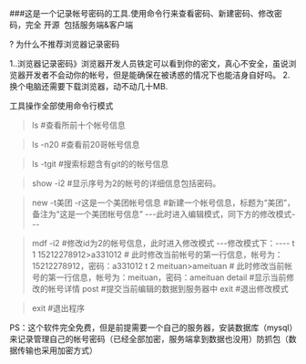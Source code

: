 ###这是一个记录帐号密码的工具.使用命令行来查看密码、新建密码、修改密码，完全 开源
 包括服务端&客户端
 
? 为什么不推荐浏览器记录密码

1..浏览器记录密码》浏览器开发人员铁定可以看到你的密文，真心不安全，虽说浏览器开发者不会动你的帐号，但是能确保在被诱惑的情况下也能洁身自好吗。
2.换个电脑还需要下载浏览器，动不动几十MB.





工具操作全部使用命令行模式


>ls   #查看所前十个帐号信息

>ls -n20  #查看前20哥帐号信息

> ls -tgit  #搜索标题含有git的的帐号信息

>show -i2   #显示序号为2的帐号的详细信息包括密码。

>new -t美团 -r这是一个美团帐号信息      #新建一个帐号信息，标题为“美团”，备注为“这是一个美团帐号信息”
---此时进入编辑模式，同下方的修改模式---



>mdf -i2    #修改id为2的帐号信息，此时进入修改模式
---修改模式下：----
>t  1   15212278912>a331012    # 此时修改当前帐号的第一行信息，帐号为：15212278912，密码：a331012
>t  2   meituan>ameituan    # 此时修改当前帐号的第一行信息，帐号为：meituan，密码：ameituan
>detail    #显示当前修改的帐号详情
>post  #提交当前编辑的数据到服务器中
>exit   #退出修改模式




>exit   #退出程序



PS：这个软件完全免费，但是前提需要一个自己的服务器，安装数据库（mysql）来记录管理自己的帐号密码（已经全部加密，服务端拿到数据也没用）防抓包（数据传输也采用加密方式）
